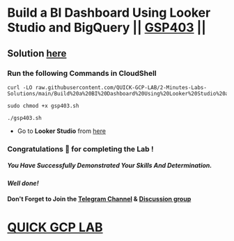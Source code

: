 # Build a BI Dashboard Using Looker Studio and BigQuery || [GSP403](https://www.cloudskillsboost.google/focuses/5538?parent=catalog) ||

## Solution [here](https://youtu.be/sprkEnSqsZ8)

### Run the following Commands in CloudShell

```
curl -LO raw.githubusercontent.com/QUICK-GCP-LAB/2-Minutes-Labs-Solutions/main/Build%20a%20BI%20Dashboard%20Using%20Looker%20Studio%20and%20BigQuery/gsp403.sh

sudo chmod +x gsp403.sh

./gsp403.sh
```

* Go to **Looker Studio** from [here](https://datastudio.google.com/)

### Congratulations 🎉 for completing the Lab !

##### *You Have Successfully Demonstrated Your Skills And Determination.*

#### *Well done!*

#### Don't Forget to Join the [Telegram Channel](https://t.me/quickgcplab) & [Discussion group](https://t.me/quickgcplabchats)

# [QUICK GCP LAB](https://www.youtube.com/@quickgcplab)
